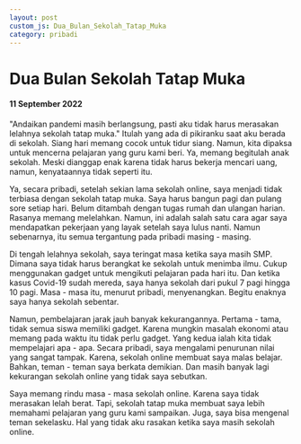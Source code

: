 ```yaml
---
layout: post
custom_js: Dua_Bulan_Sekolah_Tatap_Muka
category: pribadi
---
```


# Dua Bulan Sekolah Tatap Muka
#### 11 September 2022

"Andaikan pandemi masih berlangsung, pasti aku tidak harus merasakan lelahnya sekolah tatap muka." Itulah yang ada di pikiranku saat aku berada di sekolah. Siang hari memang cocok untuk tidur siang. Namun, kita dipaksa untuk mencerna pelajaran yang guru kami beri. Ya, memang begitulah anak sekolah. Meski dianggap enak karena tidak harus bekerja mencari uang, namun, kenyataannya tidak seperti itu.

Ya, secara pribadi, setelah sekian lama sekolah online, saya menjadi tidak terbiasa dengan sekolah tatap muka. Saya harus bangun pagi dan pulang sore setiap hari. Belum ditambah dengan tugas rumah dan ulangan harian. Rasanya memang melelahkan. Namun, ini adalah salah satu cara agar saya mendapatkan pekerjaan yang layak setelah saya lulus nanti. Namun sebenarnya, itu semua tergantung pada pribadi masing - masing.

Di tengah lelahnya sekolah, saya teringat masa ketika saya masih SMP. Dimana saya tidak harus berangkat ke sekolah untuk menimba ilmu. Cukup menggunakan gadget untuk mengikuti pelajaran pada hari itu. Dan ketika kasus Covid-19 sudah mereda, saya hanya sekolah dari pukul 7 pagi hingga 10 pagi. Masa - masa itu, menurut pribadi, menyenangkan. Begitu enaknya saya hanya sekolah sebentar. 

Namun, pembelajaran jarak jauh banyak kekurangannya. Pertama - tama, tidak semua siswa memiliki gadget. Karena mungkin masalah ekonomi atau memang pada waktu itu tidak perlu gadget. Yang kedua ialah kita tidak mempelajari apa - apa. Secara pribadi, saya mengalami penurunan nilai yang sangat tampak. Karena, sekolah online membuat saya malas belajar. Bahkan, teman - teman saya berkata demikian. Dan masih banyak lagi kekurangan sekolah online yang tidak saya sebutkan.

Saya memang rindu masa - masa sekolah online. Karena saya tidak merasakan lelah berat. Tapi, sekolah tatap muka membuat saya lebih memahami pelajaran yang guru kami sampaikan. Juga, saya bisa mengenal teman sekelasku. Hal yang tidak aku rasakan ketika saya masih sekolah online.

 


